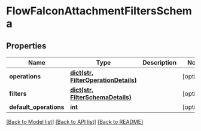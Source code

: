 # FlowFalconAttachmentFiltersSchema

## Properties
Name | Type | Description | Notes
------------ | ------------- | ------------- | -------------
**operations** | [**dict(str, FilterOperationDetails)**](FilterOperationDetails.md) |  | [optional] 
**filters** | [**dict(str, FilterSchemaDetails)**](FilterSchemaDetails.md) |  | [optional] 
**default_operations** | **int** |  | [optional] 

[[Back to Model list]](../README.md#documentation-for-models) [[Back to API list]](../README.md#documentation-for-api-endpoints) [[Back to README]](../README.md)

